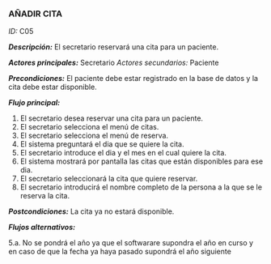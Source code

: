 ### **AÑADIR CITA** 
*ID:* C05	

__*Descripción:*__ El secretario reservará una cita para un paciente.

__*Actores principales:*__ Secretario       _*Actores secundarios:*_ Paciente

__*Precondiciones:*__
El paciente debe estar registrado en la base de datos y la cita debe estar disponible.

__*Flujo principal:*__ 
1. El secretario desea reservar una cita para un paciente.
2. El secretario selecciona el menú de citas.
3. El secretario selecciona el menú de reserva.
4. El sistema preguntará el dia que se quiere la cita.
5. El secretario introduce el dia y el mes en el cual quiere la cita.
6. El sistema mostrará por pantalla las citas que están disponibles para ese dia.
7. El secretario seleccionará la cita que quiere reservar.
8. El secretario introducirá el nombre completo de la persona a la que se le reserva la cita.

__*Postcondiciones:*__
La cita ya no estará disponible.

__*Flujos alternativos:*__

5.a. No se pondrá el año ya que el softwarare supondra el año en curso y en caso de que la fecha ya haya pasado supondrá el año siguiente


